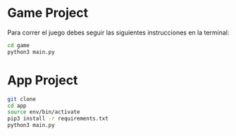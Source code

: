 # Game Project

Para correr el juego debes seguir las siguientes instrucciones en la terminal:

```sh 
cd game
python3 main.py
```


# App Project

```sh 
git clone
cd app
source env/bin/activate
pip3 install -r requirements.txt
python3 main.py
```
